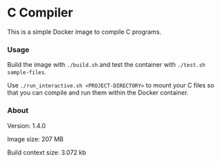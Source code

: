 # C Compiler

This is a simple Docker image to compile C programs.

### Usage

Build the image with `./build.sh` and test the container with `./test.sh sample-files`.

Use `./run_interactive.sh <PROJECT-DIRECTORY>` to mount your C files so that you can compile and run them within the Docker container.

### About

Version: 1.4.0

Image size: 207 MB

Build context size: 3.072 kb

